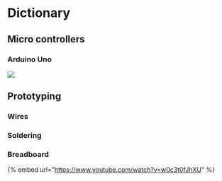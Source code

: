 # Dictionary

## Micro controllers

### Arduino Uno

![](https://upload.wikimedia.org/wikipedia/commons/c/c9/Pinout_of_ARDUINO_Board_and_ATMega328PU.svg)

## Prototyping

### Wires

### Soldering

### Breadboard

{% embed url="https://www.youtube.com/watch?v=w0c3t0fJhXU" %}



